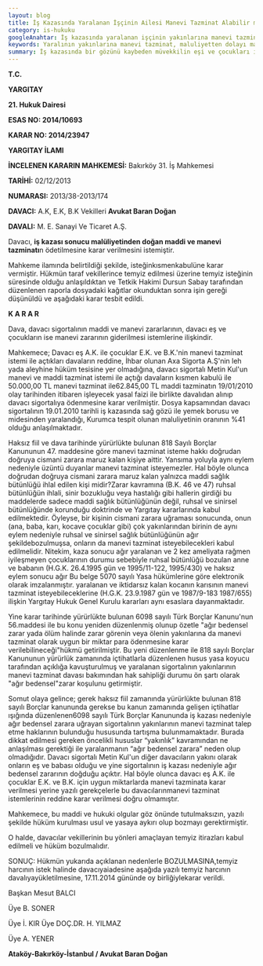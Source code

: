 ```yaml
---
layout: blog
title: İş Kazasında Yaralanan İşçinin Ailesi Manevi Tazminat Alabilir mi?
category: is-hukuku
googleAnahtar: İş kazasında yaralanan işçinin yakınlarına manevi tazminat, maluliyetten dolayı manevi tazminat, ataköy avukat, bakırköy avukat, istanbul avukat
keywords: Yaralının yakınlarına manevi tazminat, maluliyetten dolayı manevi tazminat, ataköy avukat, bakırköy avukat, istanbul avukat, Avukat Baran Dogan
summary: İş kazasında bir gözünü kaybeden müvekkilin eşi ve çocukları için manevi tazminat talebimiz reddedilmiş, davayı temyiz etmemiz üzerine, Yargıtay davamızın kabulüne karar verilmesi gerektiğine hükmetti
---
```

**T.C.**

**YARGITAY**

**21. Hukuk Dairesi**

**ESAS NO: 2014/10693**

**KARAR NO: 2014/23947**

**YARGITAY İLAMI**

**İNCELENEN KARARIN
MAHKEMESİ:** Bakırköy 31. İş Mahkemesi

**TARİHİ:** 02/12/2013

**NUMARASI:** 2013/38-2013/174

**DAVACI:** A.K, E.K, B.K Vekilleri **Avukat Baran Doğan**

**DAVALI:** M. E. Sanayi Ve Ticaret A.Ş.

Davacı, **iş kazası sonucu malüliyetinden doğan maddi ve manevi tazminatı**n
ödetilmesine karar verilmesini istemiştir.

Mahkeme ilamında belirtildiği şekilde, isteğinkısmenkabulüne karar vermiştir.
Hükmün taraf vekillerince temyiz edilmesi üzerine temyiz isteğinin süresinde olduğu
anlaşıldıktan ve Tetkik Hakimi Dursun Sabay tarafından düzenlenen raporla dosyadaki
kağıtlar okunduktan sonra işin gereği düşünüldü ve aşağıdaki karar tesbit edildi.

**K A R A R**

Dava, davacı sigortalının maddi ve manevi zararlarının, davacı eş ve çocukların ise
manevi zararının giderilmesi istemlerine ilişkindir.

Mahkemece; Davacı eş A.K. ile çocuklar E.K. ve B.K.'nin manevi
tazminat istemi ile açtıkları davaların reddine, İhbar olunan Axa Sigorta A.Ş'nin leh yada
aleyhine hüküm tesisine yer olmadığına, davacı sigortalı Metin Kul'un manevi ve maddi
tazminat istemi ile açtığı davaların kısmen kabulü ile 50.000,00 TL manevi tazminat
ile62.845,00 TL maddi tazminatın 19/01/2010 olay tarihinden itibaren işleyecek yasal faizi ile
birlikte davalıdan alınıp davacı sigortalıya ödenmesine karar verilmiştir.
 Dosya kapsamından davacı sigortalının 19.01.2010 tarihli iş kazasında sağ gözü ile
yemek borusu ve midesinden yaralandığı, Kurumca tespit olunan maluliyetinin oranının %41
olduğu anlaşılmaktadır.

Haksız fiil ve dava tarihinde yürürlükte bulunan 818 Sayılı Borçlar Kanununun 47.
maddesine göre manevi tazminat isteme hakkı doğrudan doğruya cismani zarara maruz kalan
kişiye aittir. Yansıma yoluyla aynı eylem nedeniyle üzüntü duyanlar manevi tazminat
isteyemezler. Hal böyle olunca doğrudan doğruya cismani zarara maruz kalan yalnızca maddi
sağlık bütünlüğü ihlal edilen kişi midir?Zarar kavramına (B.K. 46 ve 47) ruhsal bütünlüğün
ihlali, sinir bozukluğu veya hastalığı gibi hallerin girdiği bu maddelerde sadece maddi sağlık
bütünlüğünün değil, ruhsal ve sinirsel bütünlüğünde korunduğu doktrinde ve Yargıtay
kararlarında kabul edilmektedir. Öyleyse, bir kişinin cismani zarara uğraması sonucunda,
onun (ana, baba, karı, kocave çocuklar gibi) çok yakınlarından birinin de aynı eylem
nedeniyle ruhsal ve sinirsel sağlık bütünlüğünün ağır şekildebozulmuşsa, onların da manevi
tazminat isteyebilecekleri kabul edilmelidir. Nitekim, kaza sonucu ağır yaralanan ve 2 kez
ameliyata rağmen iyileşmeyen çocuklarının durumu sebebiyle ruhsal bütünlüğü bozulan anne
ve babanın (H.G.K. 26.4.1995 gün ve 1995/11-122, 1995/430) ve haksız eylem sonucu ağır Bu belge 5070 sayılı Yasa hükümlerine göre elektronik olarak imzalanmıştır.
yaralanan ve iktidarsız kalan kocanın karısının manevi tazminat isteyebileceklerine (H.G.K. 23.9.1987 gün ve 1987/9-183 1987/655) ilişkin Yargıtay Hukuk Genel Kurulu kararları aynı esaslara dayanmaktadır.

Yine karar tarihinde yürürlükte bulunan 6098 sayılı Türk Borçlar Kanunu'nun
56.maddesi ile bu konu yeniden düzenlenmiş olunup özetle "ağır bedensel zarar yada ölüm
halinde zarar görenin veya ölenin yakınlarına da manevi tazminat olarak uygun bir miktar
para ödenmesine karar verilebilineceği"hükmü getirilmiştir. Bu yeni düzenlenme ile 818 sayılı
Borçlar Kanununun yürürlük zamanında içtihatlarla düzenlenen husus yasa koyucu tarafından
açıklığa kavuşturulmuş ve yaralanan sigortalının yakınlarının manevi tazminat davası
bakımından hak sahipliği durumu ön şartı olarak "ağır bedensel"zarar koşulunu getirmiştir.

Somut olaya gelince; gerek haksız fiil zamanında yürürlükte bulunan 818 sayılı
Borçlar kanununda gerekse bu kanun zamanında gelişen içtihatlar ışığında düzenlenen6098
sayılı Türk Borçlar Kanununda iş kazası nedeniyle ağır bedensel zarara uğrayan sigortalının
yakınlarının manevi tazminat talep etme haklarının bulunduğu hususunda tartışma
bulunmamaktadır. Burada dikkat edilmesi gereken öncelikli hususlar “yakınlık” kavramından
ne anlaşılması gerektiği ile yaralanmanın “ağır bedensel zarara” neden olup olmadığıdır.
Davacı sigortalı Metin Kul'un diğer davacıların yakını olarak onların eş ve babası olduğu ve
yine sigortalının iş kazası nedeniyle ağır bedensel zararının doğduğu açıktır. Hal böyle olunca
davacı eş A.K. ile çocuklar E.K. ve B.K. için uygun miktarlarda manevi
tazminata karar verilmesi yerine yazılı gerekçelerle bu davacılarınmanevi tazminat
istemlerinin reddine karar verilmesi doğru olmamıştır.

Mahkemece, bu maddi ve hukuki olgular göz önünde tutulmaksızın, yazılı şekilde
hüküm kurulması usul ve yasaya aykırı olup bozmayı gerektirmiştir.

O halde, davacılar vekillerinin bu yönleri amaçlayan temyiz itirazları kabul
edilmeli ve hüküm bozulmalıdır.

SONUÇ: Hükmün yukarıda açıklanan nedenlerle BOZULMASINA,temyiz harcının
istek halinde davacıyaiadesine aşağıda yazılı temyiz harcının davalıyayükletilmesine,
17.11.2014 gününde oy birliğiylekarar verildi.

Başkan
Mesut BALCI

Üye
B. SONER

Üye
İ. KIR
Üye
DOÇ.DR. H.
YILMAZ

Üye
A. YENER

**Ataköy-Bakırköy-İstanbul / Avukat Baran Doğan**
